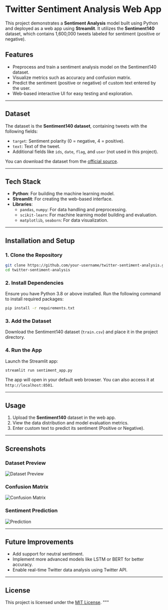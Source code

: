 # Twitter Sentiment Analysis Web App

This project demonstrates a **Sentiment Analysis** model built using Python and deployed as a web app using **Streamlit**. It utilizes the **Sentiment140** dataset, which contains 1,600,000 tweets labeled for sentiment (positive or negative).

## Features
- Preprocess and train a sentiment analysis model on the Sentiment140 dataset.
- Visualize metrics such as accuracy and confusion matrix.
- Predict the sentiment (positive or negative) of custom text entered by the user.
- Web-based interactive UI for easy testing and exploration.

---

## Dataset
The dataset is the **Sentiment140 dataset**, containing tweets with the following fields:
- `target`: Sentiment polarity (0 = negative, 4 = positive).
- `text`: Text of the tweet.
- Additional fields like `ids`, `date`, `flag`, and `user` (not used in this project).

You can download the dataset from the [official source](http://help.sentiment140.com/).

---

## Tech Stack
- **Python**: For building the machine learning model.
- **Streamlit**: For creating the web-based interface.
- **Libraries**:
  - `pandas`, `numpy`: For data handling and preprocessing.
  - `scikit-learn`: For machine learning model building and evaluation.
  - `matplotlib`, `seaborn`: For data visualization.

---

## Installation and Setup
### 1. Clone the Repository
```bash
git clone https://github.com/your-username/twitter-sentiment-analysis.git
cd twitter-sentiment-analysis
```

### 2. Install Dependencies
Ensure you have Python 3.8 or above installed. Run the following command to install required packages:
```bash
pip install -r requirements.txt
```

### 3. Add the Dataset
Download the Sentiment140 dataset (`train.csv`) and place it in the project directory.

### 4. Run the App
Launch the Streamlit app:
```bash
streamlit run sentiment_app.py
```

The app will open in your default web browser. You can also access it at `http://localhost:8501`.

---

## Usage
1. Upload the **Sentiment140** dataset in the web app.
2. View the data distribution and model evaluation metrics.
3. Enter custom text to predict its sentiment (Positive or Negative).

---

## Screenshots
### Dataset Preview
![Dataset Preview](path-to-dataset-preview-image)

### Confusion Matrix
![Confusion Matrix](path-to-confusion-matrix-image)

### Sentiment Prediction
![Prediction](path-to-prediction-image)

---

## Future Improvements
- Add support for neutral sentiment.
- Implement more advanced models like LSTM or BERT for better accuracy.
- Enable real-time Twitter data analysis using Twitter API.

---

## License
This project is licensed under the [MIT License](LICENSE).
"""
